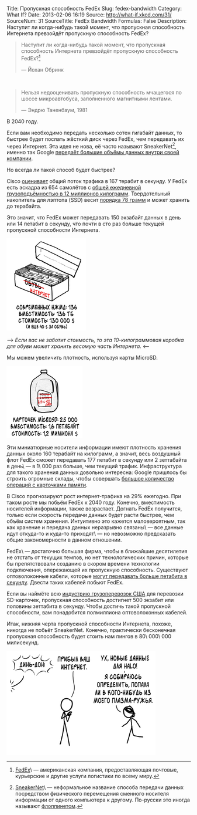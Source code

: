 Title: Пропускная способность FedEx
Slug: fedex-bandwidth
Category: What If?
Date: 2013-02-06 16:19
Source: http://what-if.xkcd.com/31/
SourceNum: 31
SourceTitle: FedEx Bandwidth
Formulas: False
Description: Наступит ли когда-нибудь такой момент, что пропускная способность Интернета превзойдёт пропускную способность FedEx?

> Наступит ли когда-нибудь такой момент, что пропускная способность Интернета превзойдёт пропускную способность FedEx?[^a]
>
> — Йохан Обринк

&nbsp;

[^a]: [FedEx](http://ru.wikipedia.org/wiki/FedEx)\ — американская компания, предоставляющая почтовые, курьерские и другие услуги логистики по всему миру.

> Нельзя недооценивать пропускную способность мчащегося по шоссе микроавтобуса, заполненного магнитными лентами.
>
> — Эндрю Таненбаум, 1981

В 2040 году.

Если вам необходимо передать несколько сотен гигабайт данных, то быстрее будет послать жёсткий диск через FedEx, чем передавать их через Интернет. Эта идея не нова, её часто называют SneakerNet[^b], именно так Google [передаёт большие объёмы данных внутри своей компании](http://royal.pingdom.com/2007/04/11/fedex-still-faster-than-the-internet/).

[^b]: [SneakerNet](http://en.wikipedia.org/wiki/Sneakernet)\ — неформальное название способа передачи данных посредством физического перемещения сменного носителя информации от одного компьютера к другому. По-русски это иногда называют [флоппинетом](http://ru.wikipedia.org/wiki/Флоппинет).

Но всегда ли такой способ будет быстрее?

Cisco [оценивает](http://www.cisco.com/en/US/solutions/collateral/ns341/ns525/ns537/ns705/ns827/white_paper_c11-481360_ns827_Networking_Solutions_White_Paper.html) общий поток трафика в 167 терабит в секунду.
У FedEx есть эскадра из 654 самолётов с [общей ежедневной грузоподъёмностью в 12 миллионов килограмм](http://www.fedex.com/sv_english/about/facts.html). Твердотельный накопитель для лэптопа (SSD) весит [порядка 78 грамм](http://download.intel.com/newsroom/kits/ssd/pdfs/intel_ssd_520_product_spec_325968.pdf) и может хранить до терабайта.

Это значит, что FedEx может передавать 150 экзабайт данных в день или 14 петабит в секунду, что почти в сто раз больше текущей пропускной способности Интернета.

![](/uploads/031-fedex-bandwidth/fedex_drives_ru.png "GIF\'ки животных, падающих с предметов, том первый.")

--> _Если вас не заботит стоимость, то эта 10-килограммовая коробка для обуви может хранить весомую часть Интернета._ <--

Мы можем увеличить плотность, используя карты MicroSD.

![](/uploads/031-fedex-bandwidth/fedex_milk_ru.png "Буль-буль-буль-буль.")

Эти миниатюрные носители информации имеют плотность хранения данных около 160 терабайт на килограмм, а значит, весь воздушный флот FedEx сможет передавать 177 петабит в секунду или 2 зеттабайта в день\ — в 1\ 000 раз больше, чем текущий трафик. Инфраструктура для такого хранения данных довольно интересна: Google пришлось бы строить огромные склады, чтобы совершать [большое количество операций с карточками памяти](http://nuclearsecrecy.com/blog/2011/11/10/weekly-document-01/).

В Cisco прогнозируют рост интернет-трафика на 29% ежегодно. При таком росте мы побьём FedEx к 2040 году. Конечно, вместимость носителей информации, также возрастает. Догнать FedEx получится, только если скорость передачи данных будет расти быстрее, чем объём систем хранения. Интуитивно это кажется маловероятным, так как хранение и передача данных неразрывно связаны\ — все данные идут откуда-то и куда-то приходят\ — но невозможно предсказать общие закономерности в данном отношении.

FedEx\ — достаточно большая фирма, чтобы в ближайшие десятилетия не отстать от текущих темпов, но нет технологических причин, которые бы препятствовали созданию  в скором времени технологии подключения, опережающей их пропускную способность. Существуют оптоволоконные кабели, которые [могут передавать больше петабита в секунду](http://optics.org/news/4/1/29). Двести таких кабелей побьют FedEx.

Если вы наймёте всю [индустрию грузоперевозок США](http://www.cargotransporters.com/pdf/dyk201001.pdf) для перевозки SD-карточек, пропускная способность достигнет 500 экзабит или половины зеттабита в секунду. Чтобы достичь такой пропускной способности, вам понадобится полмиллиона оптоволоконных кабелей.

Итак, нижняя черта пропускной способности Интернета, похоже, никогда не побьёт SneakerNet. Конечно, практически бесконечная пропускная способность будет стоить нам пингов в 80\ 000\ 000 милисекунд.

![](/uploads/031-fedex-bandwidth/fedex_delivery_ru.png "Лаг в 1000\ мс позволит вам уклоняться от выстрелов, 100\ 000\ 000\ мс\ — позволит выиграть игру, пройти через весь турнир, подружиться и начать поддерживать отношения до того, как они смогут отреагировать.")
